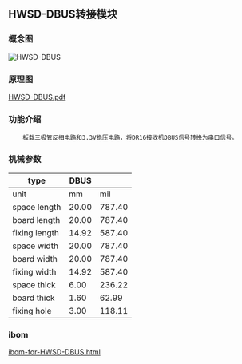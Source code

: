 ## HWSD-DBUS转接模块

### 概念图

![HWSD-DBUS](HWSD-DBUS.PNG)

### 原理图

 [HWSD-DBUS.pdf](HWSD-DBUS.pdf) 

### 功能介绍

		板载三极管反相电路和3.3V稳压电路，将DR16接收机DBUS信号转换为串口信号。

### 机械参数

| type          | DBUS  |        |
| ------------- | ----- | ------ |
| unit          | mm    | mil    |
| space length  | 20.00 | 787.40 |
| board length  | 20.00 | 787.40 |
| fixing length | 14.92 | 587.40 |
| space width   | 20.00 | 787.40 |
| board width   | 20.00 | 787.40 |
| fixing width  | 14.92 | 587.40 |
| space thick   | 6.00  | 236.22 |
| board thick   | 1.60  | 62.99  |
| fixing hole   | 3.00  | 118.11 |

### ibom

 [ibom-for-HWSD-DBUS.html](ibom-for-HWSD-DBUS.html) 

### 

